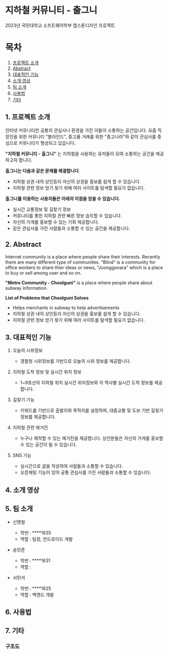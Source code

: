 # 지하철 커뮤니티 - 출그니
2023년 국민대학교 소프트웨어학부 캡스톤디자인 프로젝트

# 목차
1. [프로젝트 소개](#1.-프로젝트-소개)
2. [Abstract](#2.-Abstract)
3. [대표적인 기능](#4.-대표적인-기능)
4. [소개 영상](#4.-소개-영상)
5. [팀 소개](#5.-팀-소개)
6. [사용법](#6.-사용법)
7. [기타](#7.-기타)

## 1. 프로젝트 소개
인터넷 커뮤니티란 공통의 관심사나 환경을 가진 이들이 소통하는 공간입니다. 요즘 직장인을 위한 커뮤니티 "블라인드", 중고품 거래를 위한 "중고나라"와 같이 관심사를 중심으로 커뮤니티가 형성되고 있습니다.

**"지하철 커뮤니티 - 출그니"** 는 지하철을 사용하는 유저들이 모여 소통하는 공간을 제공하고자 합니다. 

**출그니는 다음과 같은 문제를 해결합니다**

 * 지하철 상권 내의 상인등리 자신의 상권을 홍보를 쉽게 할 수 있습니다.
 * 지하철 관련 정보 얻기 찾기 위해 여러 사이트를 탐색할 필요가 없습니다.
 
**출그니를 이용하는 사용자들은 아래의 이점을 얻을 수 있습니다.**

 * 실시간 교통정보 및 길찾기 정보
 * 커뮤니티를 통한 지하철 관련 빠른 정보 습득할 수 있습니다. 
 * 자신의 가게를 홍보할 수 있는 기회 제공합니다.
 * 같은 관심사를 가진 사람들과 소통할 수 있는 공간을 제공합니다.

## 2. Abstract
Internet community is a place where people share their interests. Recently there are many different type of communites. "Blind" is a community for office workers to share thier ideas or news, "Joonggonara" which is a place to buy or sell among user and so on. 

**"Metro Community - Choolguni"** is a place where people share about subway information.

**List of Problems that Choolguni Solves**

 * Helps merchants  in subway to help advertisements
 * 지하철 상권 내의 상인등리 자신의 상권을 홍보를 쉽게 할 수 있습니다.
 * 지하철 관련 정보 얻기 찾기 위해 여러 사이트를 탐색할 필요가 없습니다.

## 3. 대표적인 기능

1. 오늘의 시위정보
    - 경찰청 시위정보를 기반으로 오늘의 시위 정보를 제공합니다.
    
2. 지하철 도착 정보 및 실시간 위치 정보
    - 1~9호선의 지하철 위치 실시간 위치정보와 각 역사별 실시간 도착 정보를 제공합니다.
    
3. 길찾기 기능
    - 키워드를 기반으로 출발지와 목적지를 설정하여, 대중교통 및 도보 기반 길찾기 정보를 제공합니다.
    
4. 지하철 관련 매거진 
    - 누구나 제작할 수 있는 매거진을 제공합니다. 상인분들은 자신의 가게를 홍보할 수 있는 공간이 될 수 있습니다.
    
5. SNS 기능
    - 실시간으로 글을 작성하여 사람들과 소통할 수 있습니다.
    - 오픈채팅 기능이 있어 공통 관심사를 가진 사람들과 소통할 수 있습니다.

## 4. 소개 영상 

## 5. 팀 소개
- 신명철 
  - 학번 : ****1635 
  - 역할 : 팀장, 안드로이드 개발
  
- 송민준
  - 학번 : ****1631
  - 역할 : 

- 서민석
  - 학번 : ****1625
  - 역할 : 백엔드 개발

## 6. 사용법
  
## 7. 기타
### 구조도
